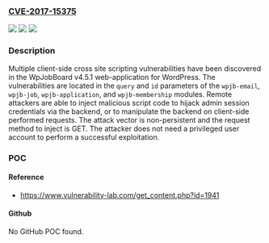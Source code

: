 ### [CVE-2017-15375](https://cve.mitre.org/cgi-bin/cvename.cgi?name=CVE-2017-15375)
![](https://img.shields.io/static/v1?label=Product&message=n%2Fa&color=blue)
![](https://img.shields.io/static/v1?label=Version&message=n%2Fa&color=blue)
![](https://img.shields.io/static/v1?label=Vulnerability&message=n%2Fa&color=brighgreen)

### Description

Multiple client-side cross site scripting vulnerabilities have been discovered in the WpJobBoard v4.5.1 web-application for WordPress. The vulnerabilities are located in the `query` and `id` parameters of the `wpjb-email`, `wpjb-job`, `wpjb-application`, and `wpjb-membership` modules. Remote attackers are able to inject malicious script code to hijack admin session credentials via the backend, or to manipulate the backend on client-side performed requests. The attack vector is non-persistent and the request method to inject is GET. The attacker does not need a privileged user account to perform a successful exploitation.

### POC

#### Reference
- https://www.vulnerability-lab.com/get_content.php?id=1941

#### Github
No GitHub POC found.


